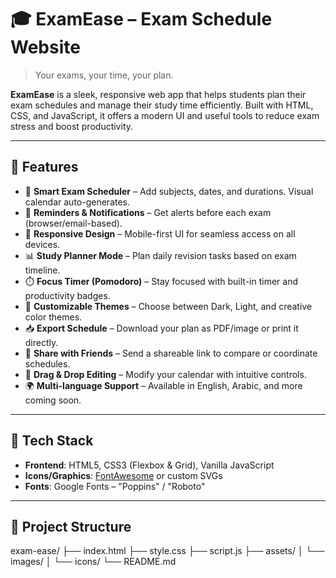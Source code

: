 # 🎓 ExamEase – Exam Schedule Website

> Your exams, your time, your plan.

**ExamEase** is a sleek, responsive web app that helps students plan their exam schedules and manage their study time efficiently. Built with HTML, CSS, and JavaScript, it offers a modern UI and useful tools to reduce exam stress and boost productivity.

---

## 🧠 Features

- 📅 **Smart Exam Scheduler** – Add subjects, dates, and durations. Visual calendar auto-generates.
- 🔔 **Reminders & Notifications** – Get alerts before each exam (browser/email-based).
- 📱 **Responsive Design** – Mobile-first UI for seamless access on all devices.
- 📊 **Study Planner Mode** – Plan daily revision tasks based on exam timeline.
- ⏱️ **Focus Timer (Pomodoro)** – Stay focused with built-in timer and productivity badges.
- 🎨 **Customizable Themes** – Choose between Dark, Light, and creative color themes.
- 📥 **Export Schedule** – Download your plan as PDF/image or print it directly.
- 🤝 **Share with Friends** – Send a shareable link to compare or coordinate schedules.
- 🧩 **Drag & Drop Editing** – Modify your calendar with intuitive controls.
- 🌍 **Multi-language Support** – Available in English, Arabic, and more coming soon.

---

## 🚀 Tech Stack

- **Frontend**: HTML5, CSS3 (Flexbox & Grid), Vanilla JavaScript
- **Icons/Graphics**: [FontAwesome](https://fontawesome.com/) or custom SVGs
- **Fonts**: Google Fonts – "Poppins" / "Roboto"

---

## 📁 Project Structure
exam-ease/
├── index.html
├── style.css
├── script.js
├── assets/
│ └── images/
│ └── icons/
└── README.md
